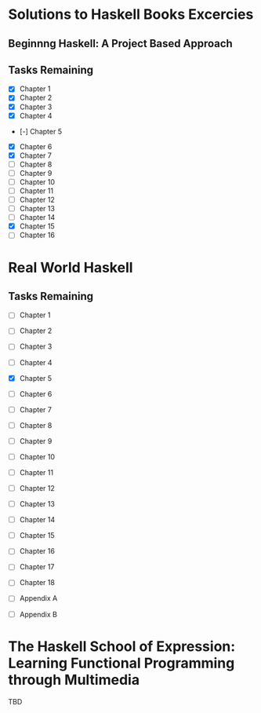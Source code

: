 # Solutions to Haskell Books Excercies

## Beginnng Haskell: A Project Based Approach

## Tasks Remaining
  - [x] Chapter 1
  - [x] Chapter 2
  - [x] Chapter 3
  - [x] Chapter 4
  - [-] Chapter 5
  - [x] Chapter 6
  - [x] Chapter 7
  - [ ] Chapter 8 
  - [ ] Chapter 9
  - [ ] Chapter 10
  - [ ] Chapter 11
  - [ ] Chapter 12
  - [ ] Chapter 13
  - [ ] Chapter 14
  - [x] Chapter 15
  - [ ] Chapter 16

# Real World Haskell

## Tasks Remaining
- [ ] Chapter 1
- [ ] Chapter 2
- [ ] Chapter 3
- [ ] Chapter 4
- [x] Chapter 5
- [ ] Chapter 6
- [ ] Chapter 7
- [ ] Chapter 8
- [ ] Chapter 9
- [ ] Chapter 10
- [ ] Chapter 11
- [ ] Chapter 12
- [ ] Chapter 13
- [ ] Chapter 14
- [ ] Chapter 15
- [ ] Chapter 16
- [ ] Chapter 17
- [ ] Chapter 18
- [ ] Appendix A
- [ ] Appendix B


# The Haskell School of Expression: Learning Functional Programming through Multimedia

TBD
